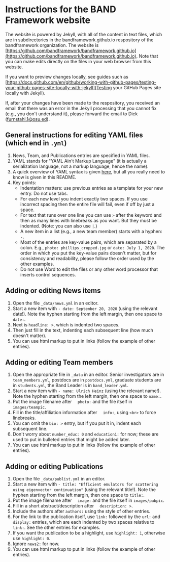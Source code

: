 # Instructions for the BAND Framework website

The website is powered by Jekyll, with all of the content in text files, which are in subdirectories in the bandframework.github.io respository of the bandframework organization. The website is [https://github.com/bandframework/bandframework.github.io](https://github.com/bandframework/bandframework.github.io). Note that you can make edits directly on the files in your web browser from this website.

If you want to preview changes locally, see guides such as [https://docs.github.com/en/github/working-with-github-pages/testing-your-github-pages-site-locally-with-jekyll](Testing your GitHub Pages site locally with Jekyll).

If, after your changes have been made to the respository, you received an email that there was an error in the Jekyll processing that you cannot fix (e.g., you don't understand it), please forward the email to Dick (furnstahl.1@osu.ed).

## General instructions for editing YAML files (which end in `.yml`) 

1. News, Team, and Publications entries are specified in YAML files.
1. YAML stands for "YAML Ain't Markup Language" (it is actually a serialization language, not a markup language, hence the name). 
1. A quick overview of YAML syntax is given [here](https://idratherbewriting.com/documentation-theme-jekyll/mydoc_yaml_tutorial#:~:text=YAML%20is%20a%20format%20that,uses%20of%20YAML%20with%20Jekyll.), but all you really need to know is given in this README.
1. Key points:
    * Indentation matters: use previous entries as a template for your new entry. Do not use tabs.
    * For each new level you indent exactly two spaces. If you use incorrect spacing then the entire file will fail, even if off by just a space.
    * For text that runs over one line you can use `>` after the keyword and then as many lines with linebreaks as you want. But they must be indented. (Note: you can also use `|`.)
    * A new item in a list (e.g., a new team member) starts with a hyphen: `-`.
    * Most of the entries are key-value pairs, which are separated by a colon. E.g., `photo: phillips_cropped.jpg` or `date: July 1, 2020`. The order in which you put the key-value pairs doesn't matter, but for consistency and readability, please follow the order used by the other examples.
    * Do not use Word to edit the files or any other word processor that inserts control sequences.

## Adding or editing News items

1. Open the file `_data/news.yml` in an editor.
1. Start a new item with `- date: September 20, 2020` (using the relevant date!). Note the hyphen starting from the left margin, then one space to `date:`. 
1. Next is `headline: >`, which is indented two spaces.
1. Then just fill in the text, indenting each subsequent line (how much doesn't matter).
1. You can use html markup to put in links (follow the example of other entries).

## Adding or editing Team members

1. Open the appropriate file in `_data` in an editor. Senior investigators are in `team_members.yml`, postdocs are in `postdocs.yml`, graduate students are in `students.yml`, the Band Leader is in `band_leader.yml`.
1. Start a new item with `- name: Ulrich Heinz` (using the relevant name!). Note the hyphen starting from the left margin, then one space to `name:`. 
1. Put the image filename after `  photo:` and the file itself in `images/teampic`. 
1. Fill in the title/affiliation information after `  info:`, using `<br>` to force linebreaks.
1. You can omit the `bio: >` entry, but if you put it in, indent each subsequent line.
1. Don't worry about `number_educ: 0` and `education1:` for now; these are used to put in bulleted entries that might be added later.
1. You can use html markup to put in links (follow the example of other entries).

## Adding or editing Publications

1. Open the file `_data/publist.yml` in an editor.
1. Start a new item with `- title: "Efficient emulators for scattering using eigenvector continuation"` (using the relevant title!). Note the hyphen starting from the left margin, then one space to `title:`. 
1. Put the image filename after `  image:` and the file itself in `images/pubpic`. 
1. Fill in a short abstract/description after `  description: >`.
1. Include the authors after `authors:` using the style of other entries.
1. For the link to the publication itself, use `link:` followed by the `url:` and `display:` entries, which are each indented by two spaces relative to `link:`. See the other entries for examples.
1. If you want the publication to be a highlight, use `highlight: 1`, otherwise use `highlight: 0`. 
1. Ignore `news2:` for now.
1. You can use html markup to put in links (follow the example of other entries).

